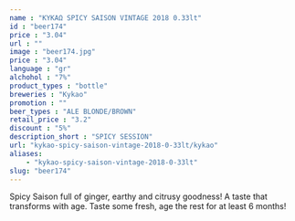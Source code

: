 ```yaml
---
name : "ΚΥΚΑΩ SPICY SAISON VINTAGE 2018 0.33lt"
id : "beer174"
price : "3.04"
url : ""
image : "beer174.jpg"
price : "3.04"
language : "gr"
alchohol : "7%"
product_types : "bottle"
breweries : "Kykao"
promotion : ""
beer_types : "ALE BLONDE/BROWN"
retail_price : "3.2"
discount : "5%"
description_short : "SPICY SESSION"
url: "kykao-spicy-saison-vintage-2018-0-33lt/kykao"
aliases: 
    - "kykao-spicy-saison-vintage-2018-0-33lt"
slug: "beer174"
---
```


Spicy Saison full of ginger, earthy and citrusy goodness! A taste that transforms with age. 
Taste some fresh, age the rest for at least 6 months!